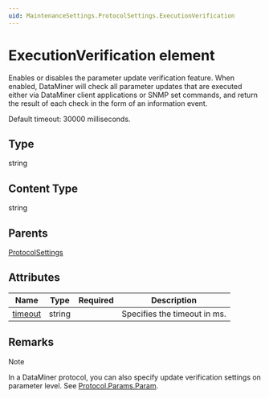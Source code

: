 ```yaml
---
uid: MaintenanceSettings.ProtocolSettings.ExecutionVerification
---
```


# ExecutionVerification element

Enables or disables the parameter update verification feature.
When enabled, DataMiner will check all parameter updates that are executed either via DataMiner client applications or SNMP set commands, and return the result of each check in the form of an information event.

Default timeout: 30000 milliseconds.

## Type

string

## Content Type

string

## Parents

[ProtocolSettings](xref:MaintenanceSettings.ProtocolSettings)

## Attributes

| Name | Type | Required | Description |
| --- | --- | --- | --- |
| [timeout](xref:MaintenanceSettings.ProtocolSettings.ExecutionVerification-timeout) | string |  | Specifies the timeout in ms. |

## Remarks

> [!NOTE]
> In a DataMiner protocol, you can also specify update verification settings on parameter level. See [Protocol.Params.Param](xref:Protocol.Params.Param).
